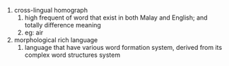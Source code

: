 1. cross-lingual homograph
	1. high frequent of word that exist in both Malay and English; and totally difference meaning
	2. eg: air 
2. morphological rich language
	1. language that have various word formation system, derived from its complex word structures system